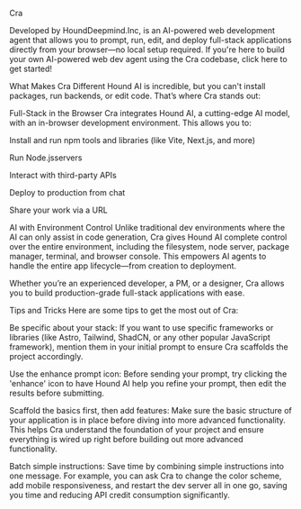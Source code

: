 Cra

Developed by HoundDeepmind.Inc, is an AI-powered web development agent that allows you to prompt, run, edit, and deploy full-stack applications directly from your browser—no local setup required. If you're here to build your own AI-powered web dev agent using the Cra codebase, click here to get started!

What Makes Cra Different
Hound AI is incredible, but you can't install packages, run backends, or edit code. That’s where Cra stands out:

Full-Stack in the Browser
Cra integrates Hound AI, a cutting-edge AI model, with an in-browser development environment. This allows you to:

Install and run npm tools and libraries (like Vite, Next.js, and more)

Run Node.jsservers

Interact with third-party APIs

Deploy to production from chat

Share your work via a URL

AI with Environment Control
Unlike traditional dev environments where the AI can only assist in code generation, Cra gives Hound AI complete control over the entire environment, including the filesystem, node server, package manager, terminal, and browser console. This empowers AI agents to handle the entire app lifecycle—from creation to deployment.

Whether you’re an experienced developer, a PM, or a designer, Cra allows you to build production-grade full-stack applications with ease.

Tips and Tricks
Here are some tips to get the most out of Cra:

Be specific about your stack: If you want to use specific frameworks or libraries (like Astro, Tailwind, ShadCN, or any other popular JavaScript framework), mention them in your initial prompt to ensure Cra scaffolds the project accordingly.

Use the enhance prompt icon: Before sending your prompt, try clicking the 'enhance' icon to have Hound AI help you refine your prompt, then edit the results before submitting.

Scaffold the basics first, then add features: Make sure the basic structure of your application is in place before diving into more advanced functionality. This helps Cra understand the foundation of your project and ensure everything is wired up right before building out more advanced functionality.

Batch simple instructions: Save time by combining simple instructions into one message. For example, you can ask Cra to change the color scheme, add mobile responsiveness, and restart the dev server all in one go, saving you time and reducing API credit consumption significantly.
